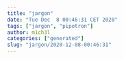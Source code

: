 ```yaml
---
title: "jargon"
date: "Tue Dec  8 00:46:31 CET 2020"
tags: ["jargon", "pipotron"]
author: m1ch3l
categories: ["generated"]
slug: "jargon/2020-12-08-00:46:31"
---
```



